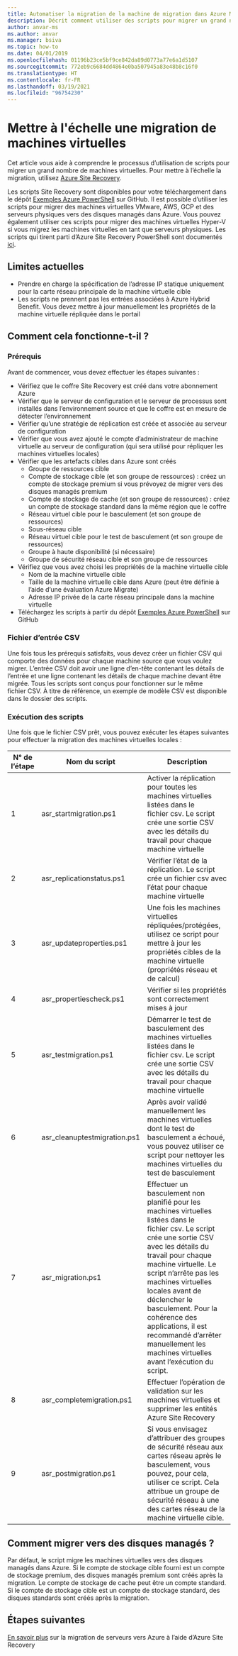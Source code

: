```yaml
---
title: Automatiser la migration de la machine de migration dans Azure Migrate
description: Décrit comment utiliser des scripts pour migrer un grand nombre de machines dans Azure Migrate
author: anvar-ms
ms.author: anvar
ms.manager: bsiva
ms.topic: how-to
ms.date: 04/01/2019
ms.openlocfilehash: 01196b23ce5bf9ce842da89d0773a77e6a1d5107
ms.sourcegitcommit: 772eb9c6684dd4864e0ba507945a83e48b8c16f0
ms.translationtype: HT
ms.contentlocale: fr-FR
ms.lasthandoff: 03/19/2021
ms.locfileid: "96754230"
---
```

# <a name="scale-migration-of-vms"></a>Mettre à l'échelle une migration de machines virtuelles 

Cet article vous aide à comprendre le processus d’utilisation de scripts pour migrer un grand nombre de machines virtuelles. Pour mettre à l’échelle la migration, utilisez [Azure Site Recovery](../site-recovery/site-recovery-overview.md). 

Les scripts Site Recovery sont disponibles pour votre téléchargement dans le dépôt [Exemples Azure PowerShell](https://github.com/Azure/azure-docs-powershell-samples/tree/master/azure-migrate/migrate-at-scale-with-site-recovery) sur GitHub. Il est possible d’utiliser les scripts pour migrer des machines virtuelles VMware, AWS, GCP et des serveurs physiques vers des disques managés dans Azure. Vous pouvez également utiliser ces scripts pour migrer des machines virtuelles Hyper-V si vous migrez les machines virtuelles en tant que serveurs physiques. Les scripts qui tirent parti d’Azure Site Recovery PowerShell sont documentés [ici](../site-recovery/vmware-azure-disaster-recovery-powershell.md).

## <a name="current-limitations"></a>Limites actuelles
- Prendre en charge la spécification de l’adresse IP statique uniquement pour la carte réseau principale de la machine virtuelle cible
- Les scripts ne prennent pas les entrées associées à Azure Hybrid Benefit. Vous devez mettre à jour manuellement les propriétés de la machine virtuelle répliquée dans le portail

## <a name="how-does-it-work"></a>Comment cela fonctionne-t-il ?

### <a name="prerequisites"></a>Prérequis
Avant de commencer, vous devez effectuer les étapes suivantes :
- Vérifiez que le coffre Site Recovery est créé dans votre abonnement Azure
- Vérifier que le serveur de configuration et le serveur de processus sont installés dans l’environnement source et que le coffre est en mesure de détecter l’environnement
- Vérifier qu’une stratégie de réplication est créée et associée au serveur de configuration
- Vérifier que vous avez ajouté le compte d’administrateur de machine virtuelle au serveur de configuration (qui sera utilisé pour répliquer les machines virtuelles locales)
- Vérifier que les artefacts cibles dans Azure sont créés
    - Groupe de ressources cible
    - Compte de stockage cible (et son groupe de ressources) : créez un compte de stockage premium si vous prévoyez de migrer vers des disques managés premium
    - Compte de stockage de cache (et son groupe de ressources) : créez un compte de stockage standard dans la même région que le coffre
    - Réseau virtuel cible pour le basculement (et son groupe de ressources)
    - Sous-réseau cible
    - Réseau virtuel cible pour le test de basculement (et son groupe de ressources)
    - Groupe à haute disponibilité (si nécessaire)
    - Groupe de sécurité réseau cible et son groupe de ressources
- Vérifiez que vous avez choisi les propriétés de la machine virtuelle cible
    - Nom de la machine virtuelle cible
    - Taille de la machine virtuelle cible dans Azure (peut être définie à l’aide d’une évaluation Azure Migrate)
    - Adresse IP privée de la carte réseau principale dans la machine virtuelle
- Téléchargez les scripts à partir du dépôt [Exemples Azure PowerShell](https://github.com/Azure/azure-docs-powershell-samples/tree/master/azure-migrate/migrate-at-scale-with-site-recovery) sur GitHub

### <a name="csv-input-file"></a>Fichier d’entrée CSV
Une fois tous les prérequis satisfaits, vous devez créer un fichier CSV qui comporte des données pour chaque machine source que vous voulez migrer. L’entrée CSV doit avoir une ligne d’en-tête contenant les détails de l’entrée et une ligne contenant les détails de chaque machine devant être migrée. Tous les scripts sont conçus pour fonctionner sur le même fichier CSV. À titre de référence, un exemple de modèle CSV est disponible dans le dossier des scripts.

### <a name="script-execution"></a>Exécution des scripts
Une fois que le fichier CSV prêt, vous pouvez exécuter les étapes suivantes pour effectuer la migration des machines virtuelles locales :

**N° de l’étape** | **Nom du script** | **Description**
--- | --- | ---
1 | asr_startmigration.ps1 | Activer la réplication pour toutes les machines virtuelles listées dans le fichier csv. Le script crée une sortie CSV avec les détails du travail pour chaque machine virtuelle
2 | asr_replicationstatus.ps1 | Vérifier l’état de la réplication. Le script crée un fichier csv avec l’état pour chaque machine virtuelle
3 | asr_updateproperties.ps1 | Une fois les machines virtuelles répliquées/protégées, utilisez ce script pour mettre à jour les propriétés cibles de la machine virtuelle (propriétés réseau et de calcul)
4 | asr_propertiescheck.ps1 | Vérifier si les propriétés sont correctement mises à jour
5 | asr_testmigration.ps1 |  Démarrer le test de basculement des machines virtuelles listées dans le fichier csv. Le script crée une sortie CSV avec les détails du travail pour chaque machine virtuelle
6 | asr_cleanuptestmigration.ps1 | Après avoir validé manuellement les machines virtuelles dont le test de basculement a échoué, vous pouvez utiliser ce script pour nettoyer les machines virtuelles du test de basculement
7 | asr_migration.ps1 | Effectuer un basculement non planifié pour les machines virtuelles listées dans le fichier csv. Le script crée une sortie CSV avec les détails du travail pour chaque machine virtuelle. Le script n’arrête pas les machines virtuelles locales avant de déclencher le basculement. Pour la cohérence des applications, il est recommandé d’arrêter manuellement les machines virtuelles avant l’exécution du script.
8 | asr_completemigration.ps1 | Effectuer l’opération de validation sur les machines virtuelles et supprimer les entités Azure Site Recovery
9 | asr_postmigration.ps1 | Si vous envisagez d’attribuer des groupes de sécurité réseau aux cartes réseau après le basculement, vous pouvez, pour cela, utiliser ce script. Cela attribue un groupe de sécurité réseau à une des cartes réseau de la machine virtuelle cible.

## <a name="how-to-migrate-to-managed-disks"></a>Comment migrer vers des disques managés ?
Par défaut, le script migre les machines virtuelles vers des disques managés dans Azure. Si le compte de stockage cible fourni est un compte de stockage premium, des disques managés premium sont créés après la migration. Le compte de stockage de cache peut être un compte standard. Si le compte de stockage cible est un compte de stockage standard, des disques standards sont créés après la migration. 

## <a name="next-steps"></a>Étapes suivantes

[En savoir plus](../site-recovery/migrate-tutorial-on-premises-azure.md) sur la migration de serveurs vers Azure à l’aide d’Azure Site Recovery

